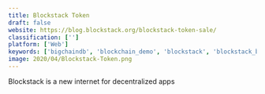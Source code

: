 ```yaml
---
title: Blockstack Token
draft: false 
website: https://blog.blockstack.org/blockstack-token-sale/
classification: ['']
platform: ['Web']
keywords: ['bigchaindb', 'blockchain_demo', 'blockstack', 'blockstack_browser', 'blockstack_browser_for_the_web', 'blockstack_create_react', 'chroma_fund', 'civic_token', 'coinlist', 'coinbase_ticker', 'cryptoteams', 'fluree', 'kekker', 'litecoin', 'maidsafe', 'opporty', 'react_native', 'smart_diploma', 'supermax', 'vaughn_live', 'mempool']
image: 2020/04/Blockstack-Token.png
---
```

Blockstack is a new internet for decentralized apps